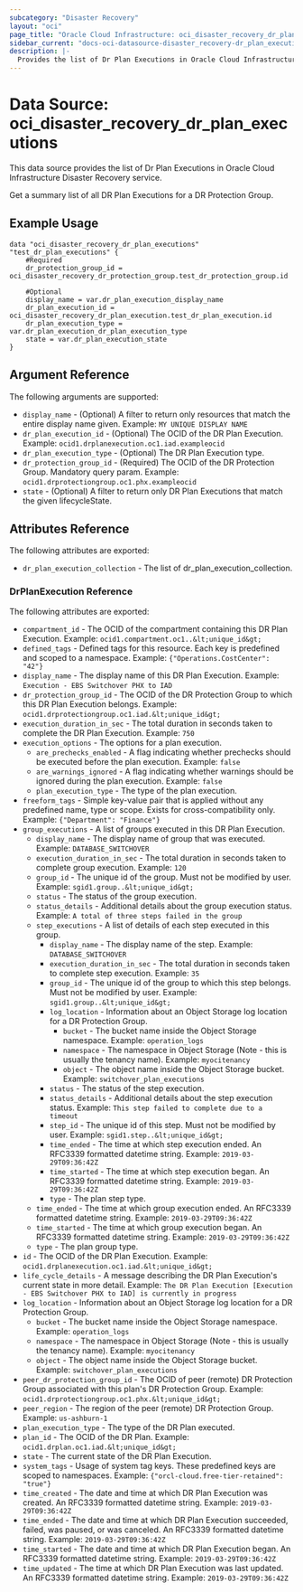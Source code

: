 ```yaml
---
subcategory: "Disaster Recovery"
layout: "oci"
page_title: "Oracle Cloud Infrastructure: oci_disaster_recovery_dr_plan_executions"
sidebar_current: "docs-oci-datasource-disaster_recovery-dr_plan_executions"
description: |-
  Provides the list of Dr Plan Executions in Oracle Cloud Infrastructure Disaster Recovery service
---
```


# Data Source: oci_disaster_recovery_dr_plan_executions
This data source provides the list of Dr Plan Executions in Oracle Cloud Infrastructure Disaster Recovery service.

Get a summary list of all DR Plan Executions for a DR Protection Group.

## Example Usage

```hcl
data "oci_disaster_recovery_dr_plan_executions" "test_dr_plan_executions" {
	#Required
	dr_protection_group_id = oci_disaster_recovery_dr_protection_group.test_dr_protection_group.id

	#Optional
	display_name = var.dr_plan_execution_display_name
	dr_plan_execution_id = oci_disaster_recovery_dr_plan_execution.test_dr_plan_execution.id
	dr_plan_execution_type = var.dr_plan_execution_dr_plan_execution_type
	state = var.dr_plan_execution_state
}
```

## Argument Reference

The following arguments are supported:

* `display_name` - (Optional) A filter to return only resources that match the entire display name given.  Example: `MY UNIQUE DISPLAY NAME` 
* `dr_plan_execution_id` - (Optional) The OCID of the DR Plan Execution.  Example: `ocid1.drplanexecution.oc1.iad.exampleocid` 
* `dr_plan_execution_type` - (Optional) The DR Plan Execution type.
* `dr_protection_group_id` - (Required) The OCID of the DR Protection Group. Mandatory query param.  Example: `ocid1.drprotectiongroup.oc1.phx.exampleocid` 
* `state` - (Optional) A filter to return only DR Plan Executions that match the given lifecycleState. 


## Attributes Reference

The following attributes are exported:

* `dr_plan_execution_collection` - The list of dr_plan_execution_collection.

### DrPlanExecution Reference

The following attributes are exported:

* `compartment_id` - The OCID of the compartment containing this DR Plan Execution.  Example: `ocid1.compartment.oc1..&lt;unique_id&gt;` 
* `defined_tags` - Defined tags for this resource. Each key is predefined and scoped to a namespace. Example: `{"Operations.CostCenter": "42"}` 
* `display_name` - The display name of this DR Plan Execution.  Example: `Execution - EBS Switchover PHX to IAD` 
* `dr_protection_group_id` - The OCID of the DR Protection Group to which this DR Plan Execution belongs.  Example: `ocid1.drprotectiongroup.oc1.iad.&lt;unique_id&gt;` 
* `execution_duration_in_sec` - The total duration in seconds taken to complete the DR Plan Execution.  Example: `750` 
* `execution_options` - The options for a plan execution.
	* `are_prechecks_enabled` - A flag indicating whether prechecks should be executed before the plan execution.  Example: `false` 
	* `are_warnings_ignored` - A flag indicating whether warnings should be ignored during the plan execution.  Example: `false` 
	* `plan_execution_type` - The type of the plan execution. 
* `freeform_tags` - Simple key-value pair that is applied without any predefined name, type or scope. Exists for cross-compatibility only. Example: `{"Department": "Finance"}` 
* `group_executions` - A list of groups executed in this DR Plan Execution. 
	* `display_name` - The display name of group that was executed.  Example: `DATABASE_SWITCHOVER` 
	* `execution_duration_in_sec` - The total duration in seconds taken to complete group execution.  Example: `120` 
	* `group_id` - The unique id of the group. Must not be modified by user.  Example: `sgid1.group..&lt;unique_id&gt;` 
	* `status` - The status of the group execution. 
	* `status_details` - Additional details about the group execution status.  Example: `A total of three steps failed in the group` 
	* `step_executions` - A list of details of each step executed in this group. 
		* `display_name` - The display name of the step.  Example: `DATABASE_SWITCHOVER` 
		* `execution_duration_in_sec` - The total duration in seconds taken to complete step execution.  Example: `35` 
		* `group_id` - The unique id of the group to which this step belongs. Must not be modified by user.  Example: `sgid1.group..&lt;unique_id&gt;` 
		* `log_location` - Information about an Object Storage log location for a DR Protection Group.
			* `bucket` - The bucket name inside the Object Storage namespace.  Example: `operation_logs` 
			* `namespace` - The namespace in Object Storage (Note - this is usually the tenancy name).  Example: `myocitenancy` 
			* `object` - The object name inside the Object Storage bucket.  Example: `switchover_plan_executions` 
		* `status` - The status of the step execution. 
		* `status_details` - Additional details about the step execution status.  Example: `This step failed to complete due to a timeout` 
		* `step_id` - The unique id of this step. Must not be modified by user.  Example: `sgid1.step..&lt;unique_id&gt;` 
		* `time_ended` - The time at which step execution ended. An RFC3339 formatted datetime string.  Example: `2019-03-29T09:36:42Z` 
		* `time_started` - The time at which step execution began. An RFC3339 formatted datetime string.  Example: `2019-03-29T09:36:42Z` 
		* `type` - The plan step type. 
	* `time_ended` - The time at which group execution ended. An RFC3339 formatted datetime string.  Example: `2019-03-29T09:36:42Z` 
	* `time_started` - The time at which group execution began. An RFC3339 formatted datetime string.  Example: `2019-03-29T09:36:42Z` 
	* `type` - The plan group type. 
* `id` - The OCID of the DR Plan Execution.  Example: `ocid1.drplanexecution.oc1.iad.&lt;unique_id&gt;` 
* `life_cycle_details` - A message describing the DR Plan Execution's current state in more detail.  Example: `The DR Plan Execution [Execution - EBS Switchover PHX to IAD] is currently in progress` 
* `log_location` - Information about an Object Storage log location for a DR Protection Group.
	* `bucket` - The bucket name inside the Object Storage namespace.  Example: `operation_logs` 
	* `namespace` - The namespace in Object Storage (Note - this is usually the tenancy name).  Example: `myocitenancy` 
	* `object` - The object name inside the Object Storage bucket.  Example: `switchover_plan_executions` 
* `peer_dr_protection_group_id` - The OCID of peer (remote) DR Protection Group associated with this plan's DR Protection Group.  Example: `ocid1.drprotectiongroup.oc1.phx.&lt;unique_id&gt;` 
* `peer_region` - The region of the peer (remote) DR Protection Group.  Example: `us-ashburn-1` 
* `plan_execution_type` - The type of the DR Plan executed. 
* `plan_id` - The OCID of the DR Plan.  Example: `ocid1.drplan.oc1.iad.&lt;unique_id&gt;` 
* `state` - The current state of the DR Plan Execution. 
* `system_tags` - Usage of system tag keys. These predefined keys are scoped to namespaces. Example: `{"orcl-cloud.free-tier-retained": "true"}` 
* `time_created` - The date and time at which DR Plan Execution was created. An RFC3339 formatted datetime string.  Example: `2019-03-29T09:36:42Z` 
* `time_ended` - The date and time at which DR Plan Execution succeeded, failed, was paused, or was canceled. An RFC3339 formatted datetime string.  Example: `2019-03-29T09:36:42Z` 
* `time_started` - The date and time at which DR Plan Execution began. An RFC3339 formatted datetime string.  Example: `2019-03-29T09:36:42Z` 
* `time_updated` - The time at which DR Plan Execution was last updated. An RFC3339 formatted datetime string.  Example: `2019-03-29T09:36:42Z` 


